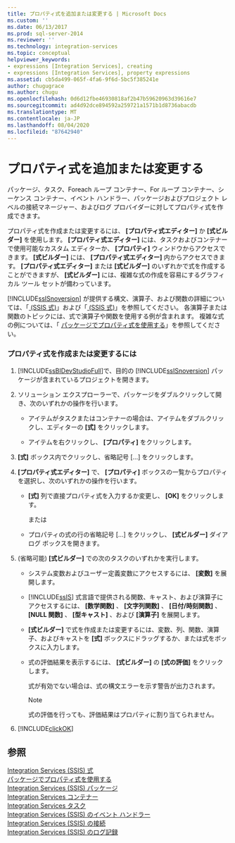 ```yaml
---
title: プロパティ式を追加または変更する | Microsoft Docs
ms.custom: ''
ms.date: 06/13/2017
ms.prod: sql-server-2014
ms.reviewer: ''
ms.technology: integration-services
ms.topic: conceptual
helpviewer_keywords:
- expressions [Integration Services], creating
- expressions [Integration Services], property expressions
ms.assetid: cb5da499-065f-4fa6-9f6d-5bc5f385241e
author: chugugrace
ms.author: chugu
ms.openlocfilehash: 0d6d12fbe46930818af2b47b59620963d39616e7
ms.sourcegitcommit: ad4d92dce894592a259721a1571b1d8736abacdb
ms.translationtype: MT
ms.contentlocale: ja-JP
ms.lasthandoff: 08/04/2020
ms.locfileid: "87642940"
---
```

# <a name="add-or-change-a-property-expression"></a>プロパティ式を追加または変更する
  パッケージ、タスク、Foreach ループ コンテナー、For ループ コンテナー、シーケンス コンテナー、イベント ハンドラー、パッケージおよびプロジェクト レベルの接続マネージャー、およびログ プロバイダーに対してプロパティ式を作成できます。  
  
 プロパティ式を作成または変更するには、 **[プロパティ式エディター]** か **[式ビルダー]** を使用します。 **[プロパティ式エディター]** には、タスクおよびコンテナーで使用可能なカスタム エディターか、 **[プロパティ]** ウィンドウからアクセスできます。 **[式ビルダー]** には、 **[プロパティ式エディター]** 内からアクセスできます。 **[プロパティ式エディター]** または **[式ビルダー]** のいずれかで式を作成することができますが、 **[式ビルダー]** には、複雑な式の作成を容易にするグラフィカル ツール セットが備わっています。  
  
 [!INCLUDE[ssISnoversion](../../includes/ssisnoversion-md.md)] が提供する構文、演算子、および関数の詳細については、「[ &#40;SSIS 式&#41;](operators-ssis-expression.md)」および「[ &#40;SSIS 式&#41;](functions-ssis-expression.md)」を参照してください。 各演算子または関数のトピックには、式で演算子や関数を使用する例が含まれます。 複雑な式の例については、「 [パッケージでプロパティ式を使用する](use-property-expressions-in-packages.md)」を参照してください。  
  
### <a name="to-create-or-change-a-property-expression"></a>プロパティ式を作成または変更するには  
  
1.  [!INCLUDE[ssBIDevStudioFull](../../includes/ssbidevstudiofull-md.md)]で、目的の [!INCLUDE[ssISnoversion](../../includes/ssisnoversion-md.md)] パッケージが含まれているプロジェクトを開きます。  
  
2.  ソリューション エクスプローラーで、パッケージをダブルクリックして開き、次のいずれかの操作を行います。  
  
    -   アイテムがタスクまたはコンテナーの場合は、アイテムをダブルクリックし、エディターの **[式]** をクリックします。  
  
    -   アイテムを右クリックし、 **[プロパティ]** をクリックします。  
  
3.  **[式]** ボックス内でクリックし、省略記号 [...] をクリックします。  
  
4.  **[プロパティ式エディター]** で、 **[プロパティ]** ボックスの一覧からプロパティを選択し、次のいずれかの操作を行います。  
  
    -   **[式]** 列で直接プロパティ式を入力するか変更し、 **[OK]** をクリックします。  
  
         または  
  
    -   プロパティの式の行の省略記号 [...] をクリックし、 **[式ビルダー]** ダイアログ ボックスを開きます。  
  
5.  (省略可能) **[式ビルダー]** での次のタスクのいずれかを実行します。  
  
    -   システム変数およびユーザー定義変数にアクセスするには、 **[変数]** を展開します。  
  
    -   [!INCLUDE[ssIS](../../includes/ssis-md.md)] 式言語で提供される関数、キャスト、および演算子にアクセスするには、 **[数学関数]** 、 **[文字列関数]** 、 **[日付/時刻関数]** 、 **[NULL 関数]** 、 **[型キャスト]** 、および **[演算子]** を展開します。  
  
    -   **[式ビルダー]** で式を作成または変更するには、変数、列、関数、演算子、およびキャストを **[式]** ボックスにドラッグするか、または式をボックスに入力します。  
  
    -   式の評価結果を表示するには、 **[式ビルダー]** の **[式の評価]** をクリックします。  
  
         式が有効でない場合は、式の構文エラーを示す警告が出力されます。  
  
        > [!NOTE]  
        >  式の評価を行っても、評価結果はプロパティに割り当てられません。  
  
6.  [!INCLUDE[clickOK](../../includes/clickok-md.md)]  
  
## <a name="see-also"></a>参照  
 [Integration Services &#40;SSIS&#41; 式](integration-services-ssis-expressions.md)   
 [パッケージでプロパティ式を使用する](use-property-expressions-in-packages.md)   
 [Integration Services &#40;SSIS&#41; パッケージ](../integration-services-ssis-packages.md)   
 [Integration Services コンテナー](../control-flow/integration-services-containers.md)   
 [Integration Services タスク](../control-flow/integration-services-tasks.md)   
 [Integration Services &#40;SSIS&#41; のイベント ハンドラー](../integration-services-ssis-event-handlers.md)   
 [Integration Services &#40;SSIS&#41; の接続](../connection-manager/integration-services-ssis-connections.md)   
 [Integration Services &#40;SSIS&#41; のログ記録](../performance/integration-services-ssis-logging.md)  
  
  
